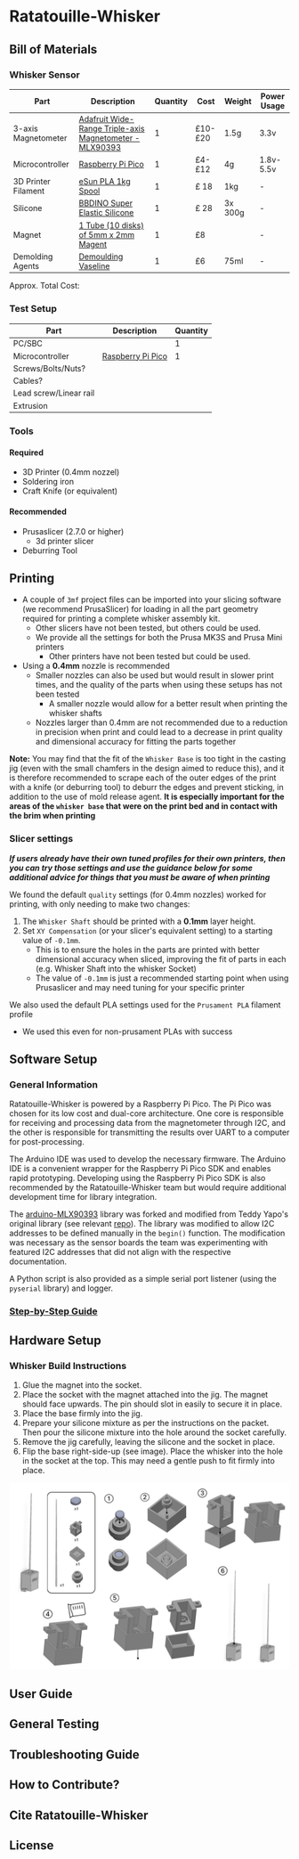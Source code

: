 # Ratatouille-Whisker

## Bill of Materials

### Whisker Sensor

| Part                | Description                                                                                                                                                                  | Quantity | Cost    | Weight  | Power Usage |
| ------------------- | ---------------------------------------------------------------------------------------------------------------------------------------------------------------------------- | -------- | ------- | ------- | ----------- |
| 3-axis Magnetometer | [Adafruit Wide-Range Triple-axis Magnetometer - MLX90393](https://www.adafruit.com/product/4022)                                                                             | 1        | £10-£20 | 1.5g    | 3.3v        |
| Microcontroller     | [Raspberry Pi Pico](https://www.raspberrypi.com/products/raspberry-pi-pico/)                                                                                                 | 1        | £4-£12  | 4g      | 1.8v-5.5v   |
| 3D Printer Filament | [eSun PLA 1kg Spool](https://esun3dstore.com/collections/pla/products/esun-epla-lite-1-75mm-3d-filament-1kg)                                                                 | 1        | £ 18    | 1kg     | -           |
| Silicone            | [BBDINO Super Elastic Silicone](https://www.bestbuysilicone.com/collections/all-bbdino-product/products/bbdino-super-elastic-silicone-mold-making-rubber-platinum-trial-kit) | 1        | £ 28    | 3x 300g | -           |
| Magnet              | [1 Tube (10 disks) of 5mm x 2mm Magent](https://uk.rs-online.com/web/p/neodymium-magnets/2192248)                                                                            | 1        | £8      |         | -           |
| Demolding Agents    | [Demoulding Vaseline](https://en.pebeo.com/catalogue/vaseline-de-demoulage-gedeo)                                                                                            | 1        | £6      | 75ml    | -           |

Approx. Total Cost: 

### Test Setup

| Part                   | Description                                                                  | Quantity |
| ---------------------- | ---------------------------------------------------------------------------- | -------- |
| PC/SBC                 |                                                                              | 1        |
| Microcontroller        | [Raspberry Pi Pico](https://www.raspberrypi.com/products/raspberry-pi-pico/) | 1        |
| Screws/Bolts/Nuts?     |                                                                              |          |
| Cables?                |                                                                              |          |
| Lead screw/Linear rail |                                                                              |          |
| Extrusion              |                                                                              |          |

### Tools
<!-- Should tools be under BOM or as an independent section? -->

#### Required

- 3D Printer (0.4mm nozzel)
- Soldering iron
- Craft Knife (or equivalent)

#### Recommended

- Prusaslicer (2.7.0 or higher)
  - 3d printer slicer
- Deburring Tool

## Printing

- A couple of `3mf` project files can be imported into your slicing software (we recommend PrusaSlicer) for loading in all the part geometry required for printing a complete whisker assembly kit.
  - Other slicers have not been tested, but others could be used.
  - We provide all the settings for both the Prusa MK3S and Prusa Mini printers
    - Other printers have not been tested but could be used.
- Using a **0.4mm** nozzle is recommended
  - Smaller nozzles can also be used but would result in slower print times, and the quality of the parts when using these setups has not been tested
    - A smaller nozzle would allow for a better result when printing the whisker shafts
  - Nozzles larger than 0.4mm are not recommended due to a reduction in precision when print and could lead to a decrease in print quality and dimensional accuracy for fitting the parts together

**Note:** You may find that the fit of the `Whisker Base` is too tight in the casting jig (even with the small chamfers in the design aimed to reduce this), and it is therefore recommended to scrape each of the outer edges of the print with a knife (or deburring tool) to deburr the edges and prevent sticking, in addition to the use of mold release agent. **It is especially important for the areas of the `whisker base` that were on the print bed and in contact with the brim when printing**

### Slicer settings

**_If users already have their own tuned profiles for their own printers, then you can try those settings and use the guidance below for some additional advice for things that you must be aware of when printing_**

We found the default `quality` settings (for 0.4mm nozzles) worked for printing, with only needing to make two changes:

1. The `Whisker Shaft` should be printed with a **0.1mm** layer height.
2. Set `XY Compensation` (or your slicer's equivalent setting) to a starting value of `-0.1mm`.
   - This is to ensure the holes in the parts are printed with better dimensional accuracy when sliced, improving the fit of parts in each (e.g. Whisker Shaft into the whisker Socket)
   - The value of `-0.1mm` is just a recommended starting point when using Prusaslicer and may need tuning for your specific printer

We also used the default PLA settings used for the `Prusament PLA` filament profile

- We used this even for non-prusament PLAs with success

## Software Setup

### General Information

Ratatouille-Whisker is powered by a Raspberry Pi Pico. The Pi Pico was chosen for its low cost and dual-core architecture. One core is responsible for receiving and processing data from the magnetometer through I2C, and the other is responsible for transmitting the results over UART to a computer for post-processing.

The Arduino IDE was used to develop the necessary firmware. The Arduino IDE is a convenient wrapper for the Raspberry Pi Pico SDK and enables rapid prototyping. Developing using the Raspberry Pi Pico SDK is also recommended by the Ratatouille-Whisker team but would require additional development time for library integration.

The [arduino-MLX90393](https://github.com/Ratatouille-Whiskers/arduino-MLX90393) library was forked and modified from Teddy Yapo's original library (see relevant [repo](https://github.com/tedyapo/arduino-MLX90393)). The library was modified to allow I2C addresses to be defined manually in the `begin()` function. The modification was necessary as the sensor boards the team was experimenting with featured I2C addresses that did not align with the respective documentation.

A Python script is also provided as a simple serial port listener (using the `pyserial` library) and logger.

### [Step-by-Step Guide](documentation/software_setup.md)

## Hardware Setup

### Whisker Build Instructions

1. Glue the magnet into the socket.
2. Place the socket with the magnet attached into the jig. The magnet should face upwards. The pin should slot in easily to secure it in place.
3. Place the base firmly into the jig.
4. Prepare your silicone mixture as per the instructions on the packet. Then pour the silicone mixture into the hole around the socket carefully.
5. Remove the jig carefully, leaving the silicone and the socket in place.
6. Flip the base right-side-up (see image). Place the whisker into the hole in the socket at the top. This may need a gentle push to fit firmly into place.

![Build Guide Image](documentation/build_guide.png)

## User Guide
## General Testing
## Troubleshooting Guide
## How to Contribute?
## Cite Ratatouille-Whisker
## License